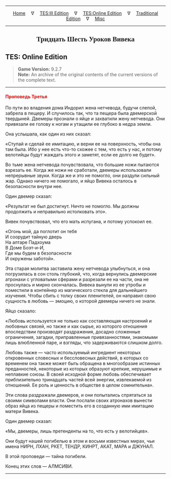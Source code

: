 
---

<!-- Jekyll Page Links -->

<center>
<a href="../../../../index.html">Home</a>
&emsp;&nabla;&emsp;
<a href="../../../index-tes3.html">TES:III Edition</a>
&emsp;&nabla;&emsp;
<a href="../../../index-teso.html">TES:Online Edition</a>
&emsp;&nabla;&emsp;
<a href="../../../index-traditional.html">Traditional Edition</a>
&emsp;&nabla;&emsp;
<a href="../../../index-misc.html">Misc</a>
</center>

<!-- Markdown Body Below: -->

---

<center>
<h2><span style="font-family:Georgia">Тридцать Шесть Уроков Вивека</span></h2>
</center>

## TES: Online Edition

> __Game Version:__ 9.2.7\
> __Note:__ An archive of the original contents of the current versions of the complete text.

---

#### <span style="color:red">Проповедь Третья</span>

По пути во владения дома Индорил жена нетчевода, будучи слепой, забрела в пещеру. И случилось так, что та пещера была двемерской твердыней. Двемеры прознали о яйце и захватили жену нетчевода. Они привязали ее голову к ногам и утащили ее глубоко в недра земли.

Она услышала, как один из них сказал:

«Ступай и сделай ее имитацию, и верни ее на поверхность, чтобы она там была. Ибо у нее есть что-то схожее с тем, что есть у нас, и потому велотийцы будут жаждать этого и заметят, если ее долго не будет».

Во тьме жена нетчевода почувствовала, что большие ножи пытаются взрезать ее. Когда же ножи не сработали, двемеры использовали непрерывные звуки. Когда же и это не помогло, они раздули сильный жар. Однако ничего не помогало, и яйцо Вивека осталось в безопасности внутри нее.

Один двемер сказал:

«Результат не был достигнут. Ничто не помогло. Мы должны продолжить и неправильно истолковать это».

Вивек почувствовал, что его мать испугана, и потому успокоил ее.

«Огонь мой, да поглотит он тебя\
И соорудит тайную дверь\
На алтаре Падхоума\
В Доме Боэт-и-И,\
Где мы будем в безопасности\
И окружены заботой».

Эта старая молитва заставила жену нетчевода улыбнуться, и она погрузилась в сон столь глубокий, что, когда вернулись двемерские атронахи с угловатыми сферами и разрезали ее на части, она не проснулась и мирно скончалась. Вивека вынули из ее утробы и поместили в контейнер из магического стекла для дальнейшего изучения. Чтобы сбить с толку своих пленителей, он направил свою сущность в любовь — эмоцию, о которой двемеры ничего не знали.

Яйцо сказало:

«Любовь используется не только как составляющая настроений и любовных связей, но также и как сырье, из которого отношения впоследствии производят раздражения, досадно сложенные ограничения, загадки, приправленные привязанностями, знакомыми лишь влюбленной паре, и взгляды, что задерживаются слишком долго.

Любовь также — часто используемый ингредиент некоторых откровенных словесных и бессловесных действий, в которых со временем она также может быть обращена в многообразие истинных преданностей, некоторые из которых образуют крепкие, нерушимые и неплавкие союзы. В своей исходной форме любовь обеспечивает приблизительно тринадцать частей всей энергии, извлекаемой из отношений. Ее роль и ценность в обществе в целом сомнительна».

Эти слова раздражали двемеров, и они попытались спрятаться за своими символами власти. Они послали своих атронахов вынести образ яйца из пещеры и поместить его в созданную ими имитацию матери Вивека.

Один двемер сказал:

«Мы, двемеры, лишь претенденты на то, что есть у велотийцев».

Они будут нашей погибелью в этом и восьми известных мирах, чьи имена НИРН, ЛХАН, РКЕТ, ТЕНДР, КИНРТ, АКАТ, МАРА и ДЖУНАЛ.

В этой проповеди — тайна погибели.

Конец этих слов — АЛМСИВИ.

---
